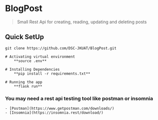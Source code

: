 # BlogPost

> Small Rest Api for creating, reading, updating and deleting posts

## Quick SetUp

```
git clone https://github.com/DSC-JKUAT/BlogPost.git

# Activating virtual environment
    **source .env**

# Installing Dependencies
    **pip install -r requirements.txt**

# Running the app
    **flask run**

```

### You may need a rest api testing tool like postman or insomnia

    - [Postman](https://www.getpostman.com/downloads/)
    - [Insomnia](https://insomnia.rest/download/)
